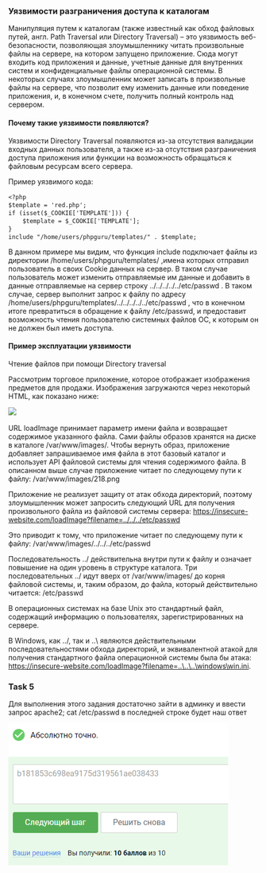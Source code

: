### Уязвимости разграничения доступа к каталогам

Манипуляция путем к каталогам (также известный как обход файловых путей, англ. Path Traversal или Directory Traversal) –
это уязвимость веб-безопасности, позволяющая злоумышленнику читать произвольные файлы на сервере, на котором запущено
приложение. Сюда могут входить код приложения и данные, учетные данные для внутренних систем и конфиденциальные файлы
операционной системы. В некоторых случаях злоумышленник может записать в произвольные файлы на сервере, что позволит ему
изменить данные или поведение приложения, и, в конечном счете, получить полный контроль над сервером.

#### Почему такие уязвимости появляются?

Уязвимости Directory Traversal появляются из-за отсутствия валидации входных данных пользователя, а также из-за
отсутствия разграничения доступа приложения или функции на возможность обращаться к файловым ресурсам всего сервера.

Пример уязвимого кода:

```commandline
<?php
$template = 'red.php';
if (isset($_COOKIE['TEMPLATE'])) {
    $template = $_COOKIE['TEMPLATE'];
}
include "/home/users/phpguru/templates/" . $template;
```

В данном примере мы видим, что функция include подключает файлы из директории /home/users/phpguru/templates/ ,имена
которых отправил пользователь в своих Cookie данных на сервер. В таком случае пользователь может изменить отправляемые
им данные и добавить в данные отправляемые на сервер строку ../../../../../etc/passwd . В таком случае, сервер выполнит
запрос к файлу по адресу /home/users/phpguru/templates/../../../../../etc/passwd , что в конечном итоге превратиться в
обращение к файлу /etc/passwd, и предоставит возможность чтения пользователю системных файлов ОС, к которым он не
должен был иметь доступа.

#### Пример эксплуатации уязвимости

Чтение файлов при помощи Directory traversal

Рассмотрим торговое приложение, которое отображает изображения предметов для продажи. Изображения загружаются через
некоторый HTML, как показано ниже:

<img src="/loadImage?filename=218.png">

URL loadImage принимает параметр имени файла и возвращает содержимое указанного файла. Сами файлы образов хранятся на
диске в каталоге /var/www/images/. Чтобы вернуть образ, приложение добавляет запрашиваемое имя файла в этот базовый
каталог и использует API файловой системы для чтения содержимого файла. В описанном выше случае приложение
читает по следующему пути к файлу: /var/www/images/218.png

Приложение не реализует защиту от атак обхода директорий, поэтому злоумышленник может запросить следующий URL для
получения произвольного файла из файловой системы сервера:
https://insecure-website.com/loadImage?filename=../../../etc/passwd

Это приводит к тому, что приложение читает по следующему пути к файлу:
/var/www/images/../../../etc/passwd

Последовательность ../ действительна внутри пути к файлу и означает повышение на один уровень в структуре каталога. Три
последовательных ../ идут вверх от /var/www/images/ до корня файловой системы, и, таким образом, до файла, который
действительно читается: /etc/passwd

В операционных системах на базе Unix это стандартный файл, содержащий информацию о пользователях, зарегистрированных на
сервере.

В Windows, как ../, так и ..\ являются действительными последовательностями обхода директорий, и эквивалентной атакой
для получения стандартного файла операционной системы была бы атака:
https://insecure-website.com/loadImage?filename=..\..\..\windows\win.ini.

### Task 5

Для выполнения этого задания достаточно зайти в админку и ввести запрос apache2; cat /etc/passwd
в последней строке будет наш ответ

<img src="5.5.1.png" alt="5.5.1" >